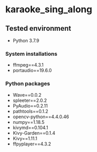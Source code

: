 # karaoke_sing_along

## Tested environment

* Python 3.7.9

### System installations

* ffmpeg==4.3.1
* portaudio==19.6.0

### Python packages

* Wave==0.0.2
* spleeter==2.0.2
* PyAudio==0.2.11
* pathtools==0.1.2
* opencv-python==4.4.0.46
* numpy==1.18.5
* kivymd==0.104.1
* Kivy-Garden==0.1.4
* Kivy==1.11.1
* ffpyplayer==4.3.2
